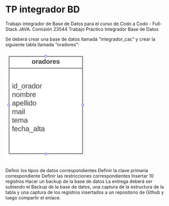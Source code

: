 # TP integrador BD
Trabajo integrador de Base de Datos para el curso de Codo a Codo - Full-Stack JAVA.
Comisión 23544
 Trabajo Práctico Integrador Base de Datos

Se deberá crear una base de datos llamada “integrador_cac” y crear la siguiente tabla llamada “oradores”:


<img src="./formato_tabla.png" width="50%" height="50%">

Definir los tipos de datos correspondientes
Definir la clave primaria correspondiente
Definir las restricciones correspondientes
Insertar 10 registros
Hacer un backup de la base de datos
La entrega deberá ser subiendo el Backup de la base de datos, una captura de la estructura de la tabla y una captura de los registros insertados a un repositorio de Github y luego compartir el enlace.
